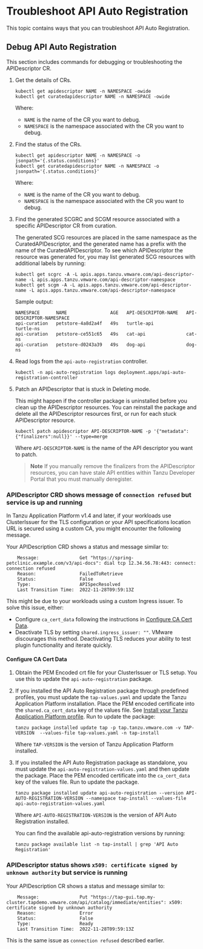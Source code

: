 # Troubleshoot API Auto Registration

This topic contains ways that you can troubleshoot API Auto Registration.

## <a id='debug'></a> Debug API Auto Registration

This section includes commands for debugging or troubleshooting the APIDescriptor CR.

1. Get the details of CRs.

    ```console
    kubectl get apidescriptor NAME -n NAMESPACE -owide
    kubectl get curatedapidescriptor NAME -n NAMESPACE -owide
    ```

    Where:

    - `NAME` is the name of the CR you want to debug.
    - `NAMESPACE` is the namespace associated with the CR you want to debug.

1. Find the status of the CRs.

    ```console
    kubectl get apidescriptor NAME -n NAMESPACE -o jsonpath='{.status.conditions}'
    kubectl get curatedapidescriptor NAME -n NAMESPACE -o jsonpath='{.status.conditions}'
    ```

    Where:

    - `NAME` is the name of the CR you want to debug.
    - `NAMESPACE` is the namespace associated with the CR you want to debug.

1. Find the generated SCGRC and SCGM resource associated with a specific APIDescriptor CR from curation.

    The generated SCG resources are placed in the same namespace as the CuratedAPIDescriptor,
    and the generated name has a prefix with the name of the CuratedAPIDescriptor.
    To see which APIDescriptor the resource was generated for,
    you may list generated SCG resources with additional labels by running:

    ```console
    kubectl get scgrc -A -L apis.apps.tanzu.vmware.com/api-descriptor-name -L apis.apps.tanzu.vmware.com/api-descriptor-namespace
    kubectl get scgm -A -L apis.apps.tanzu.vmware.com/api-descriptor-name -L apis.apps.tanzu.vmware.com/api-descriptor-namespace
    ```

    Sample output:

    ```console
    NAMESPACE      NAME                AGE   API-DESCRIPTOR-NAME   API-DESCRIPTOR-NAMESPACE
    api-curation   petstore-4a8d2a4f   49s   turtle-api            turtle-ns
    api-curation   petstore-ce551c65   49s   cat-api               cat-ns
    api-curation   petstore-d0243a39   49s   dog-api               dog-ns
    ```

1. Read logs from the `api-auto-registration` controller.

    ```console
    kubectl -n api-auto-registration logs deployment.apps/api-auto-registration-controller
    ```

1. Patch an APIDescriptor that is stuck in Deleting mode.

   This might happen if the controller package is uninstalled before you clean up the APIDescriptor resources.
   You can reinstall the package and delete all the APIDescriptor resources first,
   or run for each stuck APIDescriptor resource.

    ```console
    kubectl patch apidescriptor API-DESCRIPTOR-NAME -p '{"metadata":{"finalizers":null}}' --type=merge
    ```

    Where `API-DESCRIPTOR-NAME` is the name of the API descriptor you want to patch.

    > **Note** If you manually remove the finalizers from the APIDescriptor resources, you can have
    > stale API entities within Tanzu Developer Portal that you must manually deregister.

### <a id='api-connection-refused'></a> APIDescriptor CRD shows message of `connection refused` but service is up and running

In Tanzu Application Platform v1.4 and later, if your workloads use ClusterIssuer for the TLS configuration
 or your API specifications location URL is secured using a custom CA,
you might encounter the following message.

Your APIDescription CRD shows a status and message similar to:

```console
    Message:               Get "https://spring-petclinic.example.com/v3/api-docs": dial tcp 12.34.56.78:443: connect: connection refused
    Reason:                FailedToRetrieve
    Status:                False
    Type:                  APISpecResolved
    Last Transition Time:  2022-11-28T09:59:13Z
```

This might be due to your workloads using a custom Ingress issuer. To solve this issue, either:

- Configure `ca_cert_data` following the instructions in [Configure CA Cert Data](#set-ca-crt).
- Deactivate TLS by setting `shared.ingress_issuer: ""`. VMware discourages this method. Deactivating TLS reduces your ability to test plugin functionality and iterate quickly.

#### <a id="set-ca-crt"></a> Configure CA Cert Data

1. Obtain the PEM Encoded crt file for your ClusterIssuer or TLS setup.
   You use this to update the `api-auto-registration` package.

2. If you installed the API Auto Registration package through predefined profiles,
   you must update the `tap-values.yaml` and update the Tanzu Application Platform installation.
   Place the PEM encoded certificate into the `shared.ca_cert_data` key of the values file.
   See [Install your Tanzu Application Platform profile](../install-online/profile.hbs.md#install-profile).
   Run to update the package:

   ```console
   tanzu package installed update tap -p tap.tanzu.vmware.com -v TAP-VERSION  --values-file tap-values.yaml -n tap-install
   ```

    Where `TAP-VERSION` is the version of Tanzu Application Platform installed.

3. If you installed the API Auto Registration package as standalone,
   you must update the `api-auto-registration-values.yaml` and then update the package.
   Place the PEM encoded certificate into the `ca_cert_data` key of the values file.
   Run to update the package.

   ```console
   tanzu package installed update api-auto-registration --version API-AUTO-REGISTRATION-VERSION --namespace tap-install --values-file api-auto-registration-values.yaml
   ```

    Where `API-AUTO-REGISTRATION-VERSION` is the version of API Auto Registration installed.

   You can find the available api-auto-registration versions by running:

   ```console
   tanzu package available list -n tap-install | grep 'API Auto Registration'
   ```

### <a id='cert-signed-unknown'></a> APIDescriptor status shows `x509: certificate signed by unknown authority` but service is running

Your APIDescription CR shows a status and message similar to:

```console
    Message:               Put "https://tap-gui.tap.my-cluster.tapdemo.vmware.com/api/catalog/immediate/entities": x509: certificate signed by unknown authority
    Reason:                Error
    Status:                False
    Type:                  Ready
    Last Transition Time:  2022-11-28T09:59:13Z
```

This is the same issue as `connection refused` described earlier.
